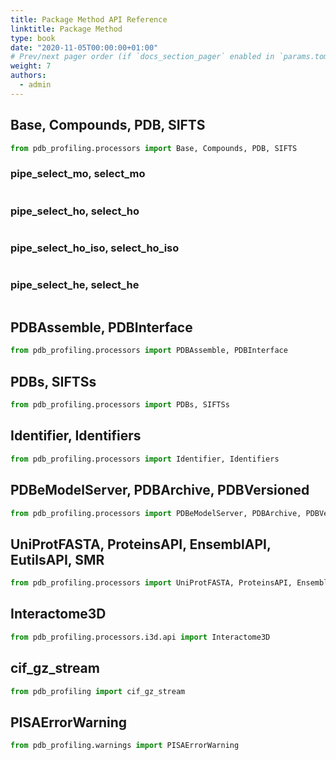 ```yaml
---
title: Package Method API Reference
linktitle: Package Method
type: book
date: "2020-11-05T00:00:00+01:00"
# Prev/next pager order (if `docs_section_pager` enabled in `params.toml`)
weight: 7
authors:
  - admin
---
```


## Base, Compounds, PDB, SIFTS

```python
from pdb_profiling.processors import Base, Compounds, PDB, SIFTS
```

### pipe_select_mo, select_mo

```python

```

### pipe_select_ho, select_ho

```python

```

### pipe_select_ho_iso, select_ho_iso

```python

```

### pipe_select_he, select_he

```python

```

## PDBAssemble, PDBInterface

```python
from pdb_profiling.processors import PDBAssemble, PDBInterface
```

## PDBs, SIFTSs

```python
from pdb_profiling.processors import PDBs, SIFTSs
```

## Identifier, Identifiers

```python
from pdb_profiling.processors import Identifier, Identifiers
```

## PDBeModelServer, PDBArchive, PDBVersioned

```python
from pdb_profiling.processors import PDBeModelServer, PDBArchive, PDBVersioned
```

## UniProtFASTA, ProteinsAPI, EnsemblAPI, EutilsAPI, SMR

```python
from pdb_profiling.processors import UniProtFASTA, ProteinsAPI, EnsemblAPI, EutilsAPI, SMR
```

## Interactome3D

```python
from pdb_profiling.processors.i3d.api import Interactome3D
```

## cif_gz_stream

```python
from pdb_profiling import cif_gz_stream
```

## PISAErrorWarning

```python
from pdb_profiling.warnings import PISAErrorWarning
```


